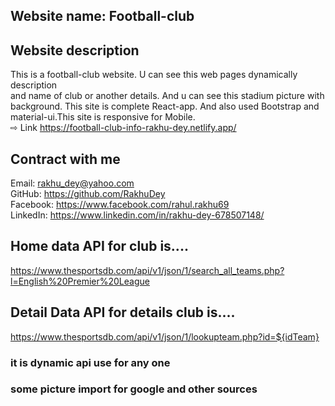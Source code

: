 ## Website name: Football-club
## Website description
  This is a football-club website. U can see this web pages dynamically description <br/>
  and name of club or another details. And u can see this stadium picture with background.
  This site is complete React-app. And also used Bootstrap and material-ui.This site is responsive for Mobile. <br/>
  ⇨ Link  https://football-club-info-rakhu-dey.netlify.app/

## Contract with me 
Email: rakhu_dey@yahoo.com <br/> 
GitHub: https://github.com/RakhuDey <br/> 
Facebook: https://www.facebook.com/rahul.rakhu69 <br/>
LinkedIn: https://www.linkedin.com/in/rakhu-dey-678507148/

## Home data API for club is....

https://www.thesportsdb.com/api/v1/json/1/search_all_teams.php?l=English%20Premier%20League

## Detail Data API for details club is....

https://www.thesportsdb.com/api/v1/json/1/lookupteam.php?id=${idTeam}

### it is dynamic api use for any one

### some picture import for google and other sources
